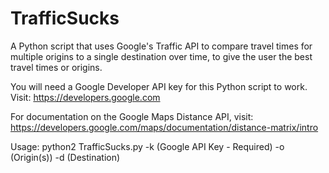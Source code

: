 # TrafficSucks
A Python script that uses Google's Traffic API to compare travel times for multiple origins to a single destination over time, to give the user the best travel times or origins.

You will need a Google Developer API key for this Python script to work. Visit: https://developers.google.com

For documentation on the Google Maps Distance API, visit: https://developers.google.com/maps/documentation/distance-matrix/intro

Usage: python2 TrafficSucks.py -k (Google API Key - Required) -o (Origin(s)) -d (Destination)
